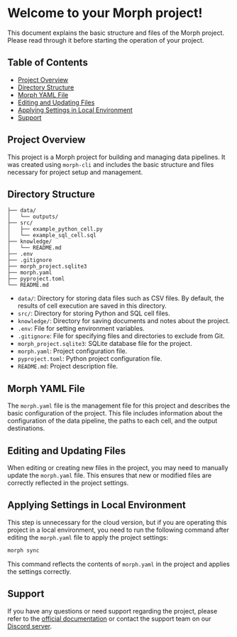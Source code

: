 # Welcome to your Morph project!

This document explains the basic structure and files of the Morph project. Please read through it before starting the
operation of your project.

## Table of Contents

- [Project Overview](#project-overview)
- [Directory Structure](#directory-structure)
- [Morph YAML File](#morph-yaml-file)
- [Editing and Updating Files](#editing-and-updating-files)
- [Applying Settings in Local Environment](#applying-settings-in-local-environment)
- [Support](#support)

## Project Overview

This project is a Morph project for building and managing data pipelines. It was created using `morph-cli` and includes
the basic structure and files necessary for project setup and management.

## Directory Structure

```plaintext
├── data/
│   └── outputs/
├── src/
│   ├── example_python_cell.py
│   └── example_sql_cell.sql
├── knowledge/
│   └── README.md
├── .env
├── .gitignore
├── morph_project.sqlite3
├── morph.yaml
├── pyproject.toml
└── README.md
```

- `data/`: Directory for storing data files such as CSV files. By default, the results of cell execution are saved in this directory.
- `src/`: Directory for storing Python and SQL cell files.
- `knowledge/`: Directory for saving documents and notes about the project.
- `.env`: File for setting environment variables.
- `.gitignore`: File for specifying files and directories to exclude from Git.
- `morph_project.sqlite3`: SQLite database file for the project.
- `morph.yaml`: Project configuration file.
- `pyproject.toml`: Python project configuration file.
- `README.md`: Project description file.

## Morph YAML File

The `morph.yaml` file is the management file for this project and describes the basic configuration of the project. This
file includes information about the configuration of the data pipeline, the paths to each cell, and the output
destinations.

## Editing and Updating Files

When editing or creating new files in the project, you may need to manually update the `morph.yaml` file. This ensures
that new or modified files are correctly reflected in the project settings.

## Applying Settings in Local Environment

This step is unnecessary for the cloud version, but if you are operating this project in a local environment, you need
to run the following command after editing the `morph.yaml` file to apply the project settings:

```bash
morph sync
```

This command reflects the contents of `morph.yaml` in the project and applies the settings correctly.

## Support

If you have any questions or need support regarding the project, please refer to the [official documentation](https://docs.morphdb.io) or contact the support team on our [Discord server](https://discord.gg/BGmpQQUEUZ).

